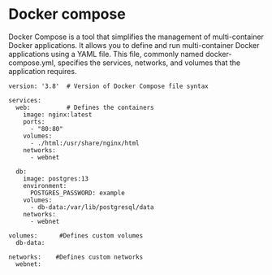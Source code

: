 # Docker compose
Docker Compose is a tool that simplifies the management of multi-container Docker applications. It allows you to define and run multi-container Docker applications using a YAML file. This file, commonly named docker-compose.yml, specifies the services, networks, and volumes that the application requires.

```
version: '3.8'  # Version of Docker Compose file syntax

services:
  web:          # Defines the containers
    image: nginx:latest
    ports:
      - "80:80"
    volumes:    
      - ./html:/usr/share/nginx/html
    networks:      
      - webnet

  db:
    image: postgres:13
    environment:
      POSTGRES_PASSWORD: example
    volumes:
      - db-data:/var/lib/postgresql/data
    networks:
      - webnet

volumes:      #Defines custom volumes
  db-data:

networks:    #Defines custom networks
  webnet:




```
